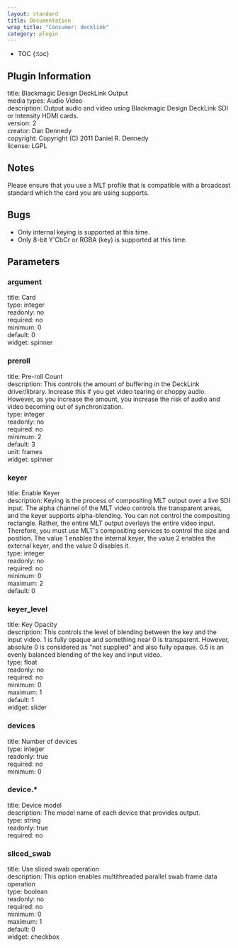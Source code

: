 ```yaml
---
layout: standard
title: Documentation
wrap_title: "Consumer: decklink"
category: plugin
---
```

* TOC
{:toc}

## Plugin Information

title: Blackmagic Design DeckLink Output  
media types:
Audio  Video  
description: Output audio and video using Blackmagic Design DeckLink SDI or Intensity HDMI cards.  
version: 2  
creator: Dan Dennedy  
copyright: Copyright (C) 2011 Daniel R. Dennedy  
license: LGPL  

## Notes

Please ensure that you use a MLT profile that is compatible with a broadcast standard which the card you are using supports.

## Bugs

* Only internal keying is supported at this time.
* Only 8-bit Y'CbCr or RGBA (key) is supported at this time.


## Parameters

### argument

title: Card    
type: integer  
readonly: no  
required: no  
minimum: 0  
default: 0  
widget: spinner  

### preroll

title: Pre-roll Count    
description:
This controls the amount of buffering in the DeckLink driver/library. Increase this if you get video tearing or choppy audio. However, as you increase the amount, you increase the risk of audio and video becoming out of synchronization.  
type: integer  
readonly: no  
required: no  
minimum: 2  
default: 3  
unit: frames  
widget: spinner  

### keyer

title: Enable Keyer    
description:
Keying is the process of compositing MLT output over a live SDI input. The alpha channel of the MLT video controls the transparent areas, and the keyer supports alpha-blending. You can not control the compositing rectangle. Rather, the entire MLT output overlays the entire video input. Therefore, you must use MLT&#39;s compositing services to control the size and position. The value 1 enables the internal keyer, the value 2 enables the external keyer, and the value 0 disables it.  
type: integer  
readonly: no  
required: no  
minimum: 0  
maximum: 2  
default: 0  

### keyer_level

title: Key Opacity    
description:
This controls the level of blending between the key and the input video. 1 is fully opaque and something near 0 is transparent. However, absolute 0 is considered as &quot;not supplied&quot; and also fully opaque. 0.5 is an evenly balanced blending of the key and input video.  
type: float  
readonly: no  
required: no  
minimum: 0  
maximum: 1  
default: 1  
widget: slider  

### devices

title: Number of devices    
type: integer  
readonly: true  
required: no  
minimum: 0  

### device.*

title: Device model    
description:
The model name of each device that provides output.  
type: string  
readonly: true  
required: no  

### sliced_swab

title: Use sliced swab operation    
description:
This option enables multithreaded parallel swab frame data operation  
type: boolean  
readonly: no  
required: no  
minimum: 0  
maximum: 1  
default: 0  
widget: checkbox  

